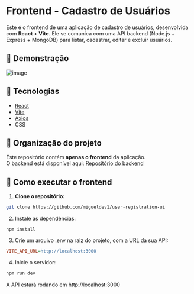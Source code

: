 # Frontend - Cadastro de Usuários

Este é o frontend de uma aplicação de cadastro de usuários, desenvolvida com **React + Vite**. Ele se comunica com uma API backend (Node.js + Express + MongoDB) para listar, cadastrar, editar e excluir usuários.

## 📸 Demonstração

![image](https://github.com/user-attachments/assets/9654c904-e68f-46fe-993b-780069bd63ba)


## 🚀 Tecnologias

- [React](https://reactjs.org/)
- [Vite](https://vitejs.dev/)
- [Axios](https://axios-http.com/)
- CSS

## 📁 Organização do projeto

Este repositório contém **apenas o frontend** da aplicação.  
O backend está disponível aqui: [Repositório do backend](https://github.com/migueldev1/user-registration-api)

## 🔧 Como executar o frontend

1. **Clone o repositório:**

```bash
git clone https://github.com/migueldev1/user-registration-ui
```

2. Instale as dependências:

```env
npm install
```

3. Crie um arquivo .env na raiz do projeto, com a URL da sua API:

```ini
VITE_API_URL=http://localhost:3000
```

4. Inicie o servidor:

```bash
npm run dev
```

A API estará rodando em http://localhost:3000
